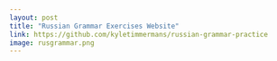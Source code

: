 ```yaml
---
layout: post
title: "Russian Grammar Exercises Website"
link: https://github.com/kyletimmermans/russian-grammar-practice
image: rusgrammar.png
---
```

